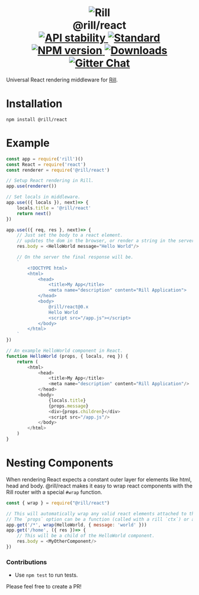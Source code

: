 <h1 align="center">
  <!-- Logo -->
  <img src="https://raw.githubusercontent.com/rill-js/rill/master/Rill-Icon.jpg" alt="Rill"/>
  <br/>
  @rill/react
	<br/>

  <!-- Stability -->
  <a href="https://nodejs.org/api/documentation.html#documentation_stability_index">
    <img src="https://img.shields.io/badge/stability-stable-brightgreen.svg?style=flat-square" alt="API stability"/>
  </a>
  <!-- Standard -->
  <a href="https://github.com/feross/standard">
    <img src="https://img.shields.io/badge/code%20style-standard-brightgreen.svg?style=flat-square" alt="Standard"/>
  </a>
  <!-- NPM version -->
  <a href="https://npmjs.org/package/@rill/react">
    <img src="https://img.shields.io/npm/v/@rill/react.svg?style=flat-square" alt="NPM version"/>
  </a>
  <!-- Downloads -->
  <a href="https://npmjs.org/package/@rill/react">
    <img src="https://img.shields.io/npm/dm/@rill/react.svg?style=flat-square" alt="Downloads"/>
  </a>
  <!-- Gitter Chat -->
  <a href="https://gitter.im/rill-js/rill">
    <img src="https://img.shields.io/gitter/room/rill-js/rill.svg?style=flat-square" alt="Gitter Chat"/>
  </a>
</h1>

Universal React rendering middleware for [Rill](https://github.com/rill-js/rill).

# Installation

```console
npm install @rill/react
```

# Example

```javascript
const app = require('rill')()
const React = require('react')
const renderer = require('@rill/react')

// Setup React rendering in Rill.
app.use(renderer())

// Set locals in middleware.
app.use(({ locals }), next)=> {
	locals.title = '@rill/react'
	return next()
})

app.use(({ req, res }, next)=> {
	// Just set the body to a react element.
	// updates the dom in the browser, or render a string in the server.
	res.body = <HelloWorld message="Hello World"/>

	// On the server the final response will be.
	`
		<!DOCTYPE html>
		<html>
			<head>
				<title>My App</title>
				<meta name="description" content="Rill Application">
			</head>
			<body>
				@rill/react@0.x
				Hello World
				<script src="/app.js"></script>
			</body>
		</html>
	`
})

// An example HelloWorld component in React.
function HelloWorld (props, { locals, req }) {
	return (
		<html>
			<head>
				<title>My App</title>
				<meta name="description" content="Rill Application"/>
			</head>
			<body>
				{locals.title}
				{props.message}
				<div>{props.children}</div>
				<script src="/app.js"/>
			</body>
		</html>
	)
}
```

# Nesting Components
When rendering React expects a constant outer layer for elements like html, head and body.
@rill/react makes it easy to wrap react components with the Rill router with a special `#wrap` function.

```js
const { wrap } = require("@rill/react")

// This will automatically wrap any valid react elements attached to the body with the `HelloWorld` component.
// The `props` option can be a function (called with a rill `ctx`) or an object.
app.get('/*', wrap(HelloWorld, { message: 'world' }))
app.get('/home', ({ res })=> {
	// This will be a child of the HelloWorld component.
	res.body = <MyOtherComponent/>
})
```

### Contributions

* Use `npm test` to run tests.

Please feel free to create a PR!
